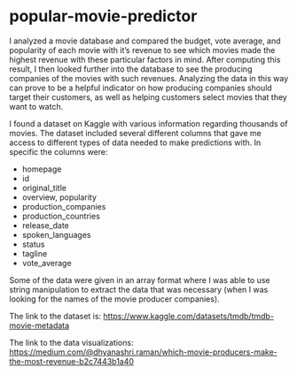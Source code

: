 # popular-movie-predictor
I analyzed a movie database and compared the budget, vote average, and popularity of each movie with it’s revenue to see which movies made the highest revenue with these particular factors in mind. After computing this result, I then looked further into the database to see the producing companies of the movies with such revenues. Analyzing the data in this way can prove to be a helpful indicator on how producing companies should target their customers, as well as helping customers select movies that they want to watch.

I found a dataset on Kaggle with various information regarding thousands of movies. The dataset included several different columns that gave me access to different types of data needed to make predictions with. In specific the columns were:

* homepage
* id
* original_title
* overview, popularity
* production_companies
* production_countries
* release_date
* spoken_languages
* status
* tagline
* vote_average

Some of the data were given in an array format where I was able to use string manipulation to extract the data that was necessary (when I was looking for the names of the movie producer companies).

The link to the dataset is: https://www.kaggle.com/datasets/tmdb/tmdb-movie-metadata

The link to the data visualizations: https://medium.com/@dhyanashri.raman/which-movie-producers-make-the-most-revenue-b2c7443b1a40
